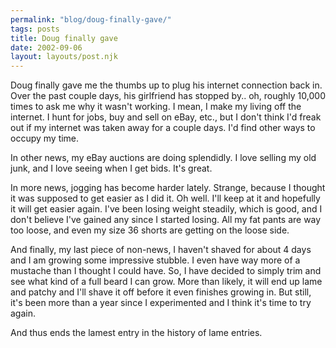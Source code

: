 ```yaml
---
permalink: "blog/doug-finally-gave/"
tags: posts
title: Doug finally gave
date: 2002-09-06
layout: layouts/post.njk
---
```


Doug finally gave me the thumbs up to plug his internet connection back in. Over the past couple days, his girlfriend has stopped by.. oh, roughly 10,000 times to ask me why it wasn't working. I mean, I make my living off the internet. I hunt for jobs, buy and sell on eBay, etc., but I don't think I'd freak out if my internet was taken away for a couple days. I'd find other ways to occupy my time.

In other news, my eBay auctions are doing splendidly. I love selling my old junk, and I love seeing when I get bids. It's great. 

In more news, jogging has become harder lately. Strange, because I thought it was supposed to get easier as I did it. Oh well. I'll keep at it and hopefully it will get easier again. I've been losing weight steadily, which is good, and I don't believe I've gained any since I started losing. All my fat pants are way too loose, and even my size 36 shorts are getting on the loose side.

And finally, my last piece of non-news, I haven't shaved for about 4 days and I am growing some impressive stubble. I even have way more of a mustache than I thought I could have. So, I have decided to simply trim and see what kind of a full beard I can grow. More than likely, it will end up lame and patchy and I'll shave it off before it even finishes growing in. But still, it's been more than a year since I experimented and I think it's time to try again. 

And thus ends the lamest entry in the history of lame entries.